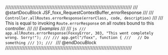 ////////////////////////////////////////////////////////////////////////////////
/// @startDocuBlock JSF_foxx_RequestContextBuffer_errorResponse
///
/// `Controller.allRoutes.errorResponse(errorClass, code, description)`
///
/// This is equal to invoking `Route.errorResponse` on all routes bound to this controller.
///
/// *Examples*
///
/// ```js
/// app.allRoutes.errorResponse(FoxxyError, 303, "This went completely wrong. Sorry!");
///
/// app.get("/foxx", function {
///   // Do something
/// });
/// ```
/// @endDocuBlock
////////////////////////////////////////////////////////////////////////////////